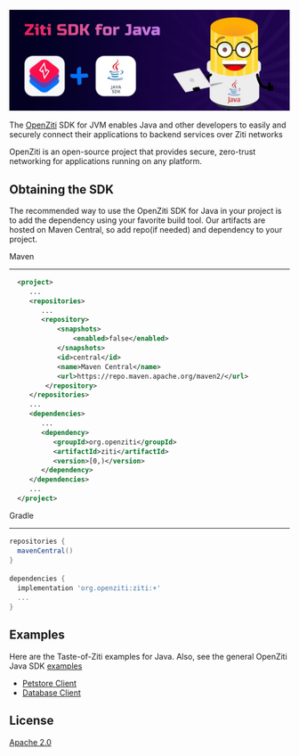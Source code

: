 ![Ziggy using the ziti-sdk-jvm](https://raw.githubusercontent.com/openziti/branding/main/images/banners/Java.jpg)

The [OpenZiti](https://github.com/openziti) SDK for JVM enables Java and other developers to easily and securely connect their applications to backend services over
Ziti networks

OpenZiti is an open-source project that provides secure, zero-trust networking for applications running on any platform.

## Obtaining the SDK
The recommended way to use the OpenZiti SDK for Java in your project is to add the dependency
using your favorite build tool.
Our artifacts are hosted on Maven Central, so add repo(if needed) and dependency to your project.

Maven
___
```xml
  <project>
     ...
     <repositories>
        ...
        <repository>
            <snapshots>
                <enabled>false</enabled>
            </snapshots>
            <id>central</id>
            <name>Maven Central</name>
            <url>https://repo.maven.apache.org/maven2/</url>
         </repository>
     </repositories>
     ...
     <dependencies>
        ...
        <dependency>
           <groupId>org.openziti</groupId>
           <artifactId>ziti</artifactId>
           <version>[0,)</version>
        </dependency>
     </dependencies>
     ...
  </project>
```

Gradle
______
```gradle
repositories {
  mavenCentral()
}

dependencies {
  implementation 'org.openziti:ziti:+'
  ...
}
```

## Examples
Here are the Taste-of-Ziti examples for Java.  Also, see the general OpenZiti Java SDK [examples](https://github.com/openziti/ziti-sdk-jvm/tree/main/samples)
* [Petstore Client](petstoreClient)
* [Database Client](dbClient)


## License
[Apache 2.0](../LICENSE)

